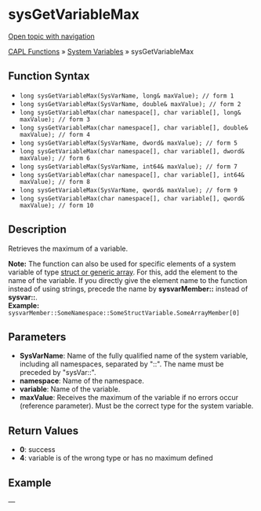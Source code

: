 # sysGetVariableMax

[Open topic with navigation](../../../../../CANoeDEFamily.htm#Topics/CAPLFunctions/SystemVariables/Functions/CAPLfunctionSysGetVariableMax.md)

[CAPL Functions](../../CAPLfunctions.md) » [System Variables](../CAPLfunctionsSystemVariablesOverview.md) » sysGetVariableMax

## Function Syntax

- `long sysGetVariableMax(SysVarName, long& maxValue); // form 1`
- `long sysGetVariableMax(SysVarName, double& maxValue); // form 2`
- `long sysGetVariableMax(char namespace[], char variable[], long& maxValue); // form 3`
- `long sysGetVariableMax(char namespace[], char variable[], double& maxValue); // form 4`
- `long sysGetVariableMax(SysVarName, dword& maxValue); // form 5`
- `long sysGetVariableMax(char namespace[], char variable[], dword& maxValue); // form 6`
- `long sysGetVariableMax(SysVarName, int64& maxValue); // form 7`
- `long sysGetVariableMax(char namespace[], char variable[], int64& maxValue); // form 8`
- `long sysGetVariableMax(SysVarName, qword& maxValue); // form 9`
- `long sysGetVariableMax(char namespace[], char variable[], qword& maxValue); // form 10`

## Description

Retrieves the maximum of a variable.

**Note:** The function can also be used for specific elements of a system variable of type [struct or generic array](../../../Shared/SystemVariables/SysVar.md). For this, add the element to the name of the variable. If you directly give the element name to the function instead of using strings, precede the name by **sysvarMember::** instead of **sysvar::**.  
**Example:** `sysvarMember::SomeNamespace::SomeStructVariable.SomeArrayMember[0]`

## Parameters

- **SysVarName**: Name of the fully qualified name of the system variable, including all namespaces, separated by "::". The name must be preceded by "sysVar::".
- **namespace**: Name of the namespace.
- **variable**: Name of the variable.
- **maxValue**: Receives the maximum of the variable if no errors occur (reference parameter). Must be the correct type for the system variable.

## Return Values

- **0**: success
- **4**: variable is of the wrong type or has no maximum defined

## Example

—
